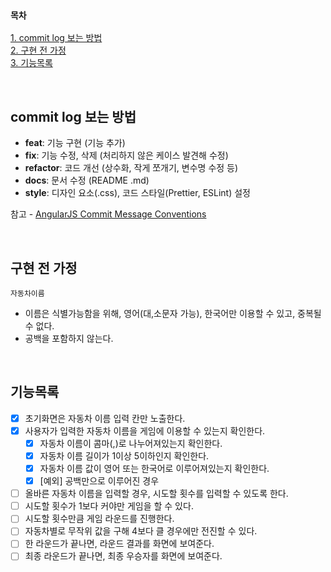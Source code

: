 ### `목차`

[1. commit log 보는 방법](#commit-log-보는-방법)  
[2. 구현 전 가정](#구현-전-가정)  
[3. 기능목록](#기능목록)

<br>

## commit log 보는 방법

- **feat**: 기능 구현 (기능 추가)
- **fix**: 기능 수정, 삭제 (처리하지 않은 케이스 발견해 수정)
- **refactor**: 코드 개선 (상수화, 작게 쪼개기, 변수명 수정 등)
- **docs**: 문서 수정 (README .md)
- **style**: 디자인 요소(.css), 코드 스타일(Prettier, ESLint) 설정

참고 - [AngularJS Commit Message Conventions](https://gist.github.com/stephenparish/9941e89d80e2bc58a153#allowed-type)

<br>

## 구현 전 가정

`자동차이름`

- 이름은 식별가능함을 위해, 영어(대,소문자 가능), 한국어만 이용할 수 있고, 중복될 수 없다.
- 공백을 포함하지 않는다.

<br>

## 기능목록

- [x] 초기화면은 자동차 이름 입력 칸만 노출한다.
- [x] 사용자가 입력한 자동차 이름을 게임에 이용할 수 있는지 확인한다.
  - [x] 자동차 이름이 콤마(,)로 나누어져있는지 확인한다.
  - [x] 자동차 이름 길이가 1이상 5이하인지 확인한다.
  - [x] 자동차 이름 값이 영어 또는 한국어로 이루어져있는지 확인한다.
  - [x] [예외] 공백만으로 이루어진 경우
- [ ] 올바른 자동차 이름을 입력할 경우, 시도할 횟수를 입력할 수 있도록 한다.
- [ ] 시도할 횟수가 1보다 커야만 게임을 할 수 있다.
- [ ] 시도할 횟수만큼 게임 라운드를 진행한다.
- [ ] 자동차별로 무작위 값을 구해 4보다 클 경우에만 전진할 수 있다.
- [ ] 한 라운드가 끝나면, 라운드 결과를 화면에 보여준다.
- [ ] 최종 라운드가 끝나면, 최종 우승자를 화면에 보여준다.
